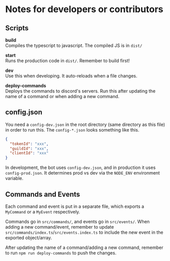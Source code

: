 # Notes for developers or contributors

## **Scripts**

**build**  
Compiles the typescript to javascript. The compiled JS is in `dist/`

**start**  
Runs the production code in `dist/`. Remember to build first!

**dev**  
Use this when developing. It auto-reloads when a file changes.

**deploy-commands**  
Deploys the commands to discord's servers. Run this after updating the name of a
command or when adding a new command.

## config.json

You need a `config-dev.json` in the root directory (same directory as this file)
in order to run this. The `config-*.json` looks something like this.

```json
{
  "tokenId": "xxx",
  "guildId": "xxx",
  "clientId": "xxx"
}
```

In development, the bot uses `config-dev.json`, and in production it uses
`config-prod.json`. It determines prod vs dev via the `NODE_ENV` environment
variable.

## Commands and Events

Each command and event is put in a separate file, which exports a `MyCommand` or
a `MyEvent` respectively.

Commands go in `src/commands/`, and events go in `src/events/`. When adding a
new command/event, remember to update
`src/commands/index.ts`/`src/events.index.ts` to include the new event in the
exported object/array.

After updating the name of a command/adding a new command, remember to run
`npm run deploy-commands` to push the changes.
